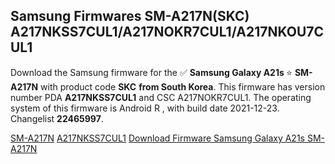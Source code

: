 <h2>Samsung Firmwares SM-A217N(SKC) A217NKSS7CUL1/A217NOKR7CUL1/A217NKOU7CUL1</h2>
Download the Samsung firmware for the ✅ <strong>Samsung Galaxy A21s </strong> ⭐ <strong>SM-A217N</strong> with product code <strong>SKC</strong> <strong> from South Korea</strong>. This firmware has version number PDA <strong>A217NKSS7CUL1</strong> and CSC A217NOKR7CUL1. The operating system of this firmware is Android R , with build date 2021-12-23. Changelist <strong>22465997</strong>.

[SM-A217N](https://samfirm.shop/samsung/model/SM-A217N)
[A217NKSS7CUL1](https://samfirm.shop/samsung/pda/A217NKSS7CUL1)
[Download Firmware Samsung Galaxy A21s SM-A217N](https://samfirm.shop/samsung/firmware/484402)

